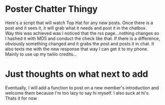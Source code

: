 # Poster Chatter Thingy

Here's a script that will watch Top Hat for any new posts. Once there is a post and it sees it, it will grab what it needs and post it in the chatbox.  
Way this was achieved was I noticed that the rss page...nothing changes so I hashed it with MD5 and conduct the check like that. If there is a difference, obviously something changed and it grabs the post and posts it in chat. 
It also texts me with the new response that way I can get it to my phone. Mainly to use up my twilio credits...   

# Just thoughts on what next to add

Eventually, I will add a function to post on a new member's introduction and welcome them because I'm too lazy to say hi myself. I also suck at hi's.  
Thats it for now
